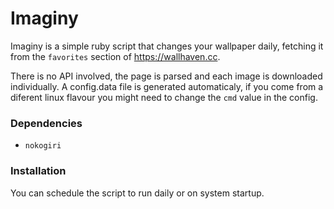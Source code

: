 # Imaginy
Imaginy is a simple ruby script that changes your wallpaper daily, fetching it from the `favorites` section of https://wallhaven.cc.

There is no API involved, the page is parsed and each image is downloaded individually.
A config.data file is generated automaticaly, if you come from a diferent linux flavour you might need to change the `cmd` value in the config.

### Dependencies
* `nokogiri`

### Installation
You can schedule the script to run daily or on system startup.